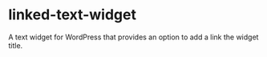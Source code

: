 linked-text-widget
==================

A text widget for WordPress that provides an option to add a link the widget title.
